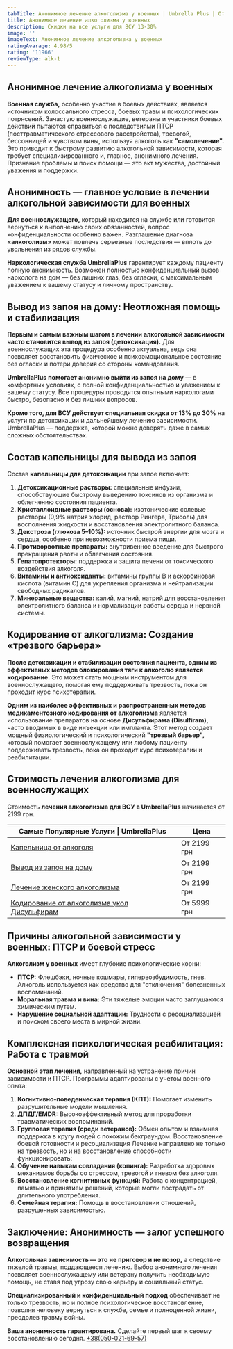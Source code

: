 ```yaml
---
tabTitle: Анонимное лечение алкоголизма у военных | Umbrella Plus | От 2199 грн
title: Анонимное лечение алкоголизма у военных
description: Скидки на все услуги для ВСУ 13-30%
image: ''
imageText: Анонимное лечение алкоголизма у военных
ratingAvarage: 4.98/5
rating: '11966'
reviewType: alk-1
---
```


## Анонимное лечение алкоголизма у военных

**Военная служба,** особенно участие в боевых действиях, является источником колоссального стресса, боевых травм и психологических потрясений. Зачастую военнослужащие, ветераны и участники боевых действий пытаются справиться с последствиями ПТСР (посттравматического стрессового расстройства), тревогой, бессонницей и чувством вины, используя алкоголь как **"самолечение".** Это приводит к быстрому развитию алкогольной зависимости, которая требует специализированного и, главное, анонимного лечения. Признание проблемы и поиск помощи — это акт мужества, достойный уважения и поддержки.

## Анонимность — главное условие в лечении алкогольной зависимости для военных

**Для военнослужащего,** который находится на службе или готовится вернуться к выполнению своих обязанностей, вопрос конфиденциальности особенно важен. Разглашение диагноза **«алкоголизм»** может повлечь серьезные последствия — вплоть до увольнения из рядов службы.

**Наркологическая служба UmbrellaPlus** гарантирует каждому пациенту полную анонимность. Возможен полностью конфиденциальный вызов нарколога на дом — без лишних глаз, без огласки, с максимальным уважением к вашему статусу и личному пространству.

## Вывод из запоя на дому: Неотложная помощь и стабилизация

**Первым и самым важным шагом в лечении алкогольной зависимости часто становится вывод из запоя (детоксикация).** Для военнослужащих эта процедура особенно актуальна, ведь она позволяет восстановить физическое и психоэмоциональное состояние без огласки и потери доверия со стороны командования.

**UmbrellaPlus помогает анонимно выйти из запоя на дому** — в комфортных условиях, с полной конфиденциальностью и уважением к вашему статусу. Все процедуры проводятся опытными наркологами быстро, безопасно и без лишних вопросов.

**Кроме того, для ВСУ действует специальная скидка от 13% до 30%** на услуги по детоксикации и дальнейшему лечению зависимости. UmbrellaPlus — поддержка, которой можно доверять даже в самых сложных обстоятельствах.

## Состав капельницы для вывода из запоя

Состав **капельницы для детоксикации** при запое включает:

1. **Детоксикационные растворы:** специальные инфузии, способствующие быстрому выведению токсинов из организма и облегчению состояния пациента.
2. **Кристаллоидные растворы (основа):** изотонические солевые растворы (0,9% натрия хлорид, раствор Рингера, Трисоль) для восполнения жидкости и восстановления электролитного баланса.
3. **Декстроза (глюкоза 5–10%):** источник быстрой энергии для мозга и сердца, особенно при невозможности приема пищи.
4. **Противорвотные препараты:** внутривенное введение для быстрого прекращения рвоты и облегчения состояния.
5. **Гепатопротекторы:** поддержка и защита печени от токсического воздействия алкоголя.
6. **Витамины и антиоксиданты:** витамины группы B и аскорбиновая кислота (витамин C) для укрепления организма и нейтрализации свободных радикалов.
7. **Минеральные вещества:** калий, магний, натрий для восстановления электролитного баланса и нормализации работы сердца и нервной системы.

## Кодирование от алкоголизма: Создание «трезвого барьера»

**После детоксикации и стабилизации состояния пациента, одним из эффективных методов блокирования тяги к алкоголю является кодирование.** Это может стать мощным инструментом для военнослужащего, помогая ему поддерживать трезвость, пока он проходит курс психотерапии.

**Одним из наиболее эффективных и распространенных методов медикаментозного кодирования от алкоголизма** является использование препаратов на основе **Дисульфирама (Disulfiram),** часто вводимых в виде инъекции или импланта. Этот метод создает мощный физиологический и психологический **"трезвый барьер",** который помогает военнослужащему или любому пациенту поддерживать трезвость, пока он проходит курс психотерапии и реабилитации.

## Стоимость лечения алкоголизма для военнослужащих

Стоимость **лечения алкоголизма для ВСУ в UmbrellaPlus** начинается от 2199 грн.

| Самые Популярные Услуги \| UmbrellaPlus                                                       | Цена        |
| --------------------------------------------------------------------------------------------- | ----------- |
| [Капельница от алкоголя](kapelnica-ot-alkogolia-UmbrellaPlus)                                 | От 2199 грн |
| [Вывод из запоя на дому](Vivod-iz-zapoia-na-domy-UmbrellaPlus)                                | От 2199 грн |
| [Лечение женского алкоголизма](lechenie-jenskogo-alkogolizma-umbrellaplus)                    | От 2199 грн |
| [Кодирование от алкоголизма укол Дисульфирам](kodirovka-ot-alkogolia-disulfiram-umbrellaplus) | От 5999 грн |

## Причины алкогольной зависимости у военных: ПТСР и боевой стресс

**Алкоголизм у военных** имеет глубокие психологические корни:

* **ПТСР:** Флешбэки, ночные кошмары, гипервозбудимость, гнев. Алкоголь используется как средство для "отключения" болезненных воспоминаний.
* **Моральная травма и вина:** Эти тяжелые эмоции часто заглушаются химическим путем.
* **Нарушение социальной адаптации:** Трудности с ресоциализацией и поиском своего места в мирной жизни.

## Комплексная психологическая реабилитация: Работа с травмой

**Основной этап лечения,** направленный на устранение причин зависимости и ПТСР. Программы адаптированы с учетом военного опыта:

1. **Когнитивно-поведенческая терапия (КПТ):** Помогает изменить разрушительные модели мышления.
2. **ДПДГ/EMDR:** Высокоэффективный метод для проработки травматических воспоминаний.
3. **Групповая терапия (среди ветеранов):** Обмен опытом и взаимная поддержка в кругу людей с похожим бэкграундом. Восстановление боевой готовности и ресоциализация Лечение направлено не только на трезвость, но и на восстановление способности функционировать:
4. **Обучение навыкам совладания (копинга):** Разработка здоровых механизмов борьбы со стрессом, тревогой и гневом без алкоголя.
5. **Восстановление когнитивных функций:** Работа с концентрацией, памятью и принятием решений, которые могли пострадать от длительного употребления.
6. **Семейная терапия:** Помощь в восстановлении отношений, разрушенных зависимостью.

## Заключение: Анонимность — залог успешного возвращения

**Алкогольная зависимость — это не приговор и не позор,** а следствие тяжелой травмы, поддающееся лечению. Выбор анонимного лечения позволяет военнослужащему или ветерану получить необходимую помощь, не ставя под угрозу свою карьеру и социальный статус.

**Специализированный и конфиденциальный подход** обеспечивает не только трезвость, но и полное психологическое восстановление, позволяя человеку вернуться к службе, семье и полноценной жизни, преодолев травму войны.

**Ваша анонимность гарантирована.** Сделайте первый шаг к своему восстановлению сегодня. [+38(050-021-69-57)](tel:0500216957)
